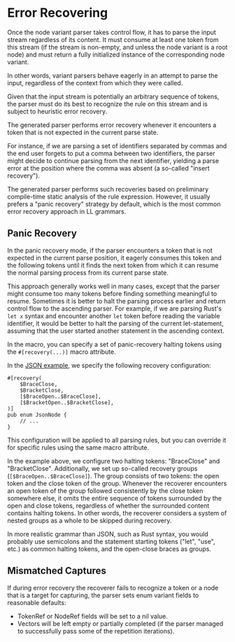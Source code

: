 <!------------------------------------------------------------------------------
  This file is a part of the "Lady Deirdre" work,
  a compiler front-end foundation technology.

  This work is proprietary software with source-available code.

  To copy, use, distribute, and contribute to this work, you must agree to
  the terms of the General License Agreement:

  https://github.com/Eliah-Lakhin/lady-deirdre/blob/master/EULA.md.

  The agreement grants you a Commercial-Limited License that gives you
  the right to use my work in non-commercial and limited commercial products
  with a total gross revenue cap. To remove this commercial limit for one of
  your products, you must acquire an Unrestricted Commercial License.

  If you contribute to the source code, documentation, or related materials
  of this work, you must assign these changes to me. Contributions are
  governed by the "Derivative Work" section of the General License
  Agreement.

  Copying the work in parts is strictly forbidden, except as permitted under
  the terms of the General License Agreement.

  If you do not or cannot agree to the terms of this Agreement,
  do not use this work.

  This work is provided "as is" without any warranties, express or implied,
  except to the extent that such disclaimers are held to be legally invalid.

  Copyright (c) 2024 Ilya Lakhin (Илья Александрович Лахин).
  All rights reserved.
------------------------------------------------------------------------------->

# Error Recovering

Once the node variant parser takes control flow, it has to parse the input
stream regardless of its content. It must consume at least one token from this
stream (if the stream is non-empty, and unless the node variant is a root node)
and must return a fully initialized instance of the corresponding node variant.

In other words, variant parsers behave eagerly in an attempt to parse the input,
regardless of the context from which they were called.

Given that the input stream is potentially an arbitrary sequence of tokens, the
parser must do its best to recognize the rule on this stream and is subject to
heuristic error recovery.

The generated parser performs error recovery whenever it encounters a token that
is not expected in the current parse state.

For instance, if we are parsing a set of identifiers separated by commas and the
end user forgets to put a comma between two identifiers, the parser might decide
to continue parsing from the next identifier, yielding a parse error at the
position where the comma was absent (a so-called "insert recovery").

The generated parser performs such recoveries based on preliminary compile-time
static analysis of the rule expression. However, it usually prefers a "panic
recovery" strategy by default, which is the most common error recovery approach
in LL grammars.

## Panic Recovery

In the panic recovery mode, if the parser encounters a token that is not
expected in the current parse position, it eagerly consumes this token and the
following tokens until it finds the next token from which it can resume the
normal parsing process from its current parse state.

This approach generally works well in many cases, except that the parser might
consume too many tokens before finding something meaningful to resume. Sometimes
it is better to halt the parsing process earlier and return control flow to the
ascending parser. For example, if we are parsing Rust's `let x` syntax and
encounter another `let` token before reading the variable identifier, it would
be better to halt the parsing of the current let-statement, assuming that the
user started another statement in the ascending context.

In the macro, you can specify a set of panic-recovery halting tokens using
the `#[recovery(...)]` macro attribute.

In
the [JSON example](https://github.com/Eliah-Lakhin/lady-deirdre/blob/1f4ecdac2a1d8c73e6d94909fb0c7fcd04d31fc0/work/crates/examples/src/json_grammar/syntax.rs#L46),
we specify the following recovery configuration:

```rust,noplayground
#[recovery(
    $BraceClose,
    $BracketClose,
    [$BraceOpen..$BraceClose],
    [$BracketOpen..$BracketClose],
)]
pub enum JsonNode {
    // ...
}
```

This configuration will be applied to all parsing rules, but you can override it
for specific rules using the same macro attribute.

In the example above, we configure two halting tokens: "BraceClose" and
"BracketClose". Additionally, we set up so-called recovery
groups (`[$BraceOpen..$BraceClose]`). The group consists of two tokens: the open
token and the close token of the group. Whenever the recoverer encounters an
open token of the group followed consistently by the close token somewhere else,
it omits the entire sequence of tokens surrounded by the open and close tokens,
regardless of whether the surrounded content contains halting tokens. In other
words, the recoverer considers a system of nested groups as a whole to be
skipped during recovery.

In more realistic grammar than JSON, such as Rust syntax, you would probably use
semicolons and the statement starting tokens ("let", "use", etc.) as common
halting tokens, and the open-close braces as groups.

## Mismatched Captures

If during error recovery the recoverer fails to recognize a token or a node that
is a target for capturing, the parser sets enum variant fields to reasonable
defaults:

- TokenRef or NodeRef fields will be set to a nil value.
- Vectors will be left empty or partially completed (if the parser managed to
  successfully pass some of the repetition iterations).
